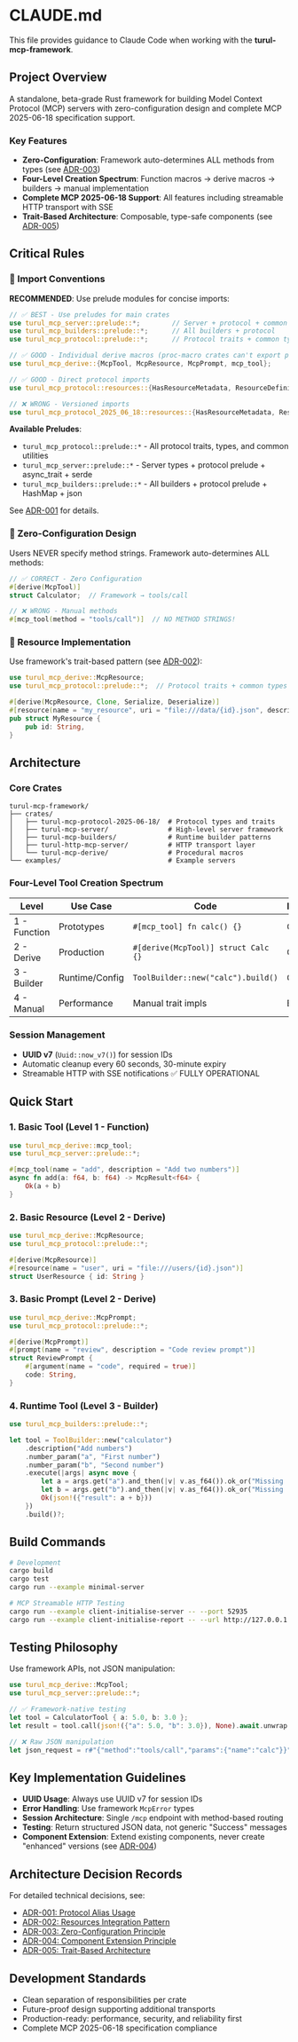 # CLAUDE.md

This file provides guidance to Claude Code when working with the **turul-mcp-framework**.

## Project Overview

A standalone, beta-grade Rust framework for building Model Context Protocol (MCP) servers with zero-configuration design and complete MCP 2025-06-18 specification support.

### Key Features
- **Zero-Configuration**: Framework auto-determines ALL methods from types (see [ADR-003](docs/adr/003-zero-configuration-principle.md))
- **Four-Level Creation Spectrum**: Function macros → derive macros → builders → manual implementation
- **Complete MCP 2025-06-18 Support**: All features including streamable HTTP transport with SSE
- **Trait-Based Architecture**: Composable, type-safe components (see [ADR-005](docs/adr/005-trait-based-architecture.md))

## Critical Rules

### 🚨 Import Conventions
**RECOMMENDED**: Use prelude modules for concise imports:
```rust
// ✅ BEST - Use preludes for main crates
use turul_mcp_server::prelude::*;        // Server + protocol + common types
use turul_mcp_builders::prelude::*;      // All builders + protocol
use turul_mcp_protocol::prelude::*;      // Protocol traits + common types

// ✅ GOOD - Individual derive macros (proc-macro crates can't export preludes)
use turul_mcp_derive::{McpTool, McpResource, McpPrompt, mcp_tool};

// ✅ GOOD - Direct protocol imports
use turul_mcp_protocol::resources::{HasResourceMetadata, ResourceDefinition};

// ❌ WRONG - Versioned imports
use turul_mcp_protocol_2025_06_18::resources::{HasResourceMetadata, ResourceDefinition};
```

**Available Preludes**:
- `turul_mcp_protocol::prelude::*` - All protocol traits, types, and common utilities
- `turul_mcp_server::prelude::*` - Server types + protocol prelude + async_trait + serde
- `turul_mcp_builders::prelude::*` - All builders + protocol prelude + HashMap + json

See [ADR-001](docs/adr/001-protocol-alias-usage.md) for details.

### 🚨 Zero-Configuration Design
Users NEVER specify method strings. Framework auto-determines ALL methods:
```rust
// ✅ CORRECT - Zero Configuration
#[derive(McpTool)]
struct Calculator;  // Framework → tools/call

// ❌ WRONG - Manual methods
#[mcp_tool(method = "tools/call")]  // NO METHOD STRINGS!
```

### 🚨 Resource Implementation
Use framework's trait-based pattern (see [ADR-002](docs/adr/002-resources-integration-pattern.md)):
```rust
use turul_mcp_derive::McpResource;
use turul_mcp_protocol::prelude::*;  // Protocol traits + common types

#[derive(McpResource, Clone, Serialize, Deserialize)]
#[resource(name = "my_resource", uri = "file:///data/{id}.json", description = "My resource")]
pub struct MyResource {
    pub id: String,
}
```

## Architecture

### Core Crates
```
turul-mcp-framework/
├── crates/
│   ├── turul-mcp-protocol-2025-06-18/  # Protocol types and traits
│   ├── turul-mcp-server/               # High-level server framework
│   ├── turul-mcp-builders/             # Runtime builder patterns
│   ├── turul-http-mcp-server/          # HTTP transport layer
│   └── turul-mcp-derive/               # Procedural macros
└── examples/                           # Example servers
```

### Four-Level Tool Creation Spectrum

| Level | Use Case | Code | Performance |
|-------|----------|------|-------------|
| 1 - Function | Prototypes | `#[mcp_tool] fn calc() {}` | Good |
| 2 - Derive | Production | `#[derive(McpTool)] struct Calc {}` | Good |
| 3 - Builder | Runtime/Config | `ToolBuilder::new("calc").build()` | Good |
| 4 - Manual | Performance | Manual trait impls | Best |

### Session Management
- **UUID v7** (`Uuid::now_v7()`) for session IDs
- Automatic cleanup every 60 seconds, 30-minute expiry
- Streamable HTTP with SSE notifications ✅ FULLY OPERATIONAL

## Quick Start

### 1. Basic Tool (Level 1 - Function)
```rust
use turul_mcp_derive::mcp_tool;
use turul_mcp_server::prelude::*;

#[mcp_tool(name = "add", description = "Add two numbers")]
async fn add(a: f64, b: f64) -> McpResult<f64> {
    Ok(a + b)
}
```

### 2. Basic Resource (Level 2 - Derive)
```rust
use turul_mcp_derive::McpResource;
use turul_mcp_protocol::prelude::*;

#[derive(McpResource)]
#[resource(name = "user", uri = "file:///users/{id}.json")]
struct UserResource { id: String }
```

### 3. Basic Prompt (Level 2 - Derive)
```rust
use turul_mcp_derive::McpPrompt;
use turul_mcp_protocol::prelude::*;

#[derive(McpPrompt)]
#[prompt(name = "review", description = "Code review prompt")]
struct ReviewPrompt {
    #[argument(name = "code", required = true)]
    code: String,
}
```

### 4. Runtime Tool (Level 3 - Builder)
```rust
use turul_mcp_builders::prelude::*;

let tool = ToolBuilder::new("calculator")
    .description("Add numbers")
    .number_param("a", "First number")
    .number_param("b", "Second number")
    .execute(|args| async move {
        let a = args.get("a").and_then(|v| v.as_f64()).ok_or("Missing 'a'")?;
        let b = args.get("b").and_then(|v| v.as_f64()).ok_or("Missing 'b'")?;
        Ok(json!({"result": a + b}))
    })
    .build()?;
```

## Build Commands

```bash
# Development
cargo build
cargo test
cargo run --example minimal-server

# MCP Streamable HTTP Testing
cargo run --example client-initialise-server -- --port 52935
cargo run --example client-initialise-report -- --url http://127.0.0.1:52935/mcp
```

## Testing Philosophy

Use framework APIs, not JSON manipulation:
```rust
use turul_mcp_derive::McpTool;
use turul_mcp_server::prelude::*;

// ✅ Framework-native testing
let tool = CalculatorTool { a: 5.0, b: 3.0 };
let result = tool.call(json!({"a": 5.0, "b": 3.0}), None).await.unwrap();

// ❌ Raw JSON manipulation
let json_request = r#"{"method":"tools/call","params":{"name":"calc"}}"#;
```

## Key Implementation Guidelines

- **UUID Usage**: Always use UUID v7 for session IDs
- **Error Handling**: Use framework `McpError` types
- **Session Architecture**: Single `/mcp` endpoint with method-based routing
- **Testing**: Return structured JSON data, not generic "Success" messages
- **Component Extension**: Extend existing components, never create "enhanced" versions (see [ADR-004](docs/adr/004-component-extension-principle.md))

## Architecture Decision Records

For detailed technical decisions, see:
- [ADR-001: Protocol Alias Usage](docs/adr/001-protocol-alias-usage.md)
- [ADR-002: Resources Integration Pattern](docs/adr/002-resources-integration-pattern.md)  
- [ADR-003: Zero-Configuration Principle](docs/adr/003-zero-configuration-principle.md)
- [ADR-004: Component Extension Principle](docs/adr/004-component-extension-principle.md)
- [ADR-005: Trait-Based Architecture](docs/adr/005-trait-based-architecture.md)

## Development Standards
- Clean separation of responsibilities per crate
- Future-proof design supporting additional transports
- Production-ready: performance, security, and reliability first
- Complete MCP 2025-06-18 specification compliance